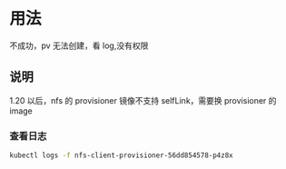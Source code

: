 # 用法

不成功，pv 无法创建，看 log,没有权限

## 说明

1.20 以后，nfs 的 provisioner 镜像不支持 selfLink，需要换 provisioner 的 image

### 查看日志

```bash
kubectl logs -f nfs-client-provisioner-56dd854578-p4z8x
```
